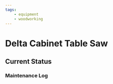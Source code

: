 ```yaml
---
tags:
    - equipment
    - woodworking
---
```

# Delta Cabinet Table Saw

## Current Status
  
### Maintenance Log
